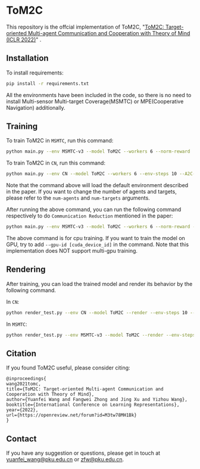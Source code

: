 # ToM2C

This repository is the offcial implementation of ToM2C, "[ToM2C: Target-oriented Multi-agent Communication and Cooperation with Theory of Mind (ICLR 2022)](https://arxiv.org/abs/2111.09189)" . 

## Installation

To install requirements:

```bash
pip install -r requirements.txt
```

All the environments have been included in the code, so there is no need to install Multi-sensor Multi-target Coverage(MSMTC) or MPE(Cooperative Navigation) additionally.

## Training

To train ToM2C in `MSMTC`, run this command:

```bash
python main.py --env MSMTC-v3 --model ToM2C --workers 6 --norm-reward
```

To train ToM2C in `CN`, run this command:

```bash
python main.py --env CN --model ToM2C --workers 6 --env-steps 10 --A2C-steps 10 --norm-reward
```

Note that the command above will load the default environment described in the paper. If you want to change the number of agents and targets, please refer to the `num-agents` and `num-targets` arguments.

After running the above command, you can run the following command respectively to do `Communication Reduction` mentioned in the paper:

```bash
python main.py --env MSMTC-v3 --model ToM2C --workers 6 --norm-reward --train-comm --load-model-dir [trained_model_file_path]
```

The above command is for cpu training. If you want to train the model on GPU, try to add `--gpu-id [cuda_device_id]` in the command. Note that this implementation does NOT support multi-gpu training.

## Rendering

After training, you can load the trained model and render its behavior by the following command.

In `CN`:

```bash
python render_test.py --env CN --model ToM2C --render --env-steps 10 --load-model-dir [trained_model_file_path]
```

In `MSMTC`:

```bash
python render_test.py --env MSMTC-v3 --model ToM2C --render --env-steps 20 --load-model-dir [trained_model_file_path]
```

## Citation

If you found ToM2C useful, please consider citing:
```
@inproceedings{
wang2021tomc,
title={ToM2C: Target-oriented Multi-agent Communication and Cooperation with Theory of Mind},
author={Yuanfei Wang and Fangwei Zhong and Jing Xu and Yizhou Wang},
booktitle={International Conference on Learning Representations},
year={2022},
url={https://openreview.net/forum?id=M3tw78MH1Bk}
}
```
## Contact

If you have any suggestion or questions, please get in touch at [yuanfei_wang@pku.edu.cn](yuanfei_wang@pku.edu.cn) or [zfw@pku.edu.cn](zfw@pku.edu.cn).

